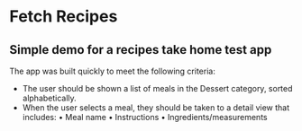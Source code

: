 # Fetch Recipes
## Simple demo for a recipes take home test app

The app was built quickly to meet the following criteria:

- The user should be shown a list of meals in the Dessert category, sorted alphabetically.
- When the user selects a meal, they should be taken to a detail view that includes:
• Meal name
• Instructions
• Ingredients/measurements
